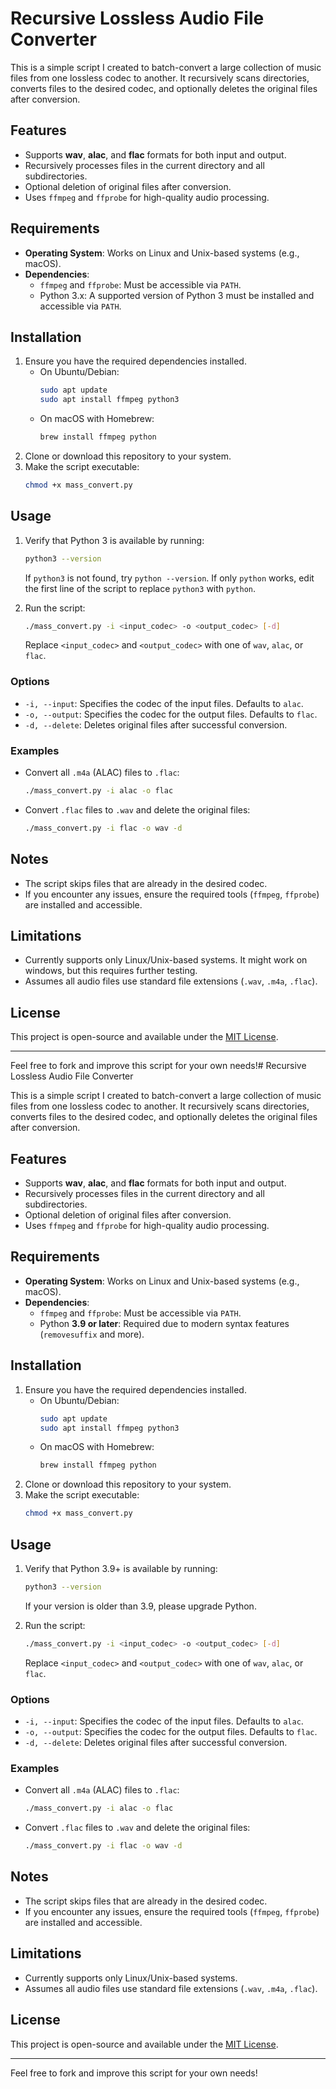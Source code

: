 # Recursive Lossless Audio File Converter

This is a simple script I created to batch-convert a large collection of music files from one lossless codec to another. It recursively scans directories, converts files to the desired codec, and optionally deletes the original files after conversion.

## Features
- Supports **wav**, **alac**, and **flac** formats for both input and output.
- Recursively processes files in the current directory and all subdirectories.
- Optional deletion of original files after conversion.
- Uses `ffmpeg` and `ffprobe` for high-quality audio processing.

## Requirements
- **Operating System**: Works on Linux and Unix-based systems (e.g., macOS).
- **Dependencies**:
  - `ffmpeg` and `ffprobe`: Must be accessible via `PATH`.
  - Python 3.x: A supported version of Python 3 must be installed and accessible via `PATH`.

## Installation
1. Ensure you have the required dependencies installed.
   - On Ubuntu/Debian:
     ```bash
     sudo apt update
     sudo apt install ffmpeg python3
     ```
   - On macOS with Homebrew:
     ```bash
     brew install ffmpeg python
     ```
2. Clone or download this repository to your system.
3. Make the script executable:
   ```bash
   chmod +x mass_convert.py
   ```

## Usage
1. Verify that Python 3 is available by running:
   ```bash
   python3 --version
   ```
   If `python3` is not found, try `python --version`. If only `python` works, edit the first line of the script to replace `python3` with `python`.

2. Run the script:
   ```bash
   ./mass_convert.py -i <input_codec> -o <output_codec> [-d]
   ```
   Replace `<input_codec>` and `<output_codec>` with one of `wav`, `alac`, or `flac`.

### Options
- `-i, --input`: Specifies the codec of the input files. Defaults to `alac`.
- `-o, --output`: Specifies the codec for the output files. Defaults to `flac`.
- `-d, --delete`: Deletes original files after successful conversion.

### Examples
- Convert all `.m4a` (ALAC) files to `.flac`:
  ```bash
  ./mass_convert.py -i alac -o flac
  ```
- Convert `.flac` files to `.wav` and delete the original files:
  ```bash
  ./mass_convert.py -i flac -o wav -d
  ```

## Notes
- The script skips files that are already in the desired codec.
- If you encounter any issues, ensure the required tools (`ffmpeg`, `ffprobe`) are installed and accessible.

## Limitations
- Currently supports only Linux/Unix-based systems. It might work on windows, but this requires further testing.
- Assumes all audio files use standard file extensions (`.wav`, `.m4a`, `.flac`).

## License
This project is open-source and available under the [MIT License](https://opensource.org/licenses/MIT).

---

Feel free to fork and improve this script for your own needs!# Recursive Lossless Audio File Converter

This is a simple script I created to batch-convert a large collection of music files from one lossless codec to another. It recursively scans directories, converts files to the desired codec, and optionally deletes the original files after conversion.

## Features
- Supports **wav**, **alac**, and **flac** formats for both input and output.
- Recursively processes files in the current directory and all subdirectories.
- Optional deletion of original files after conversion.
- Uses `ffmpeg` and `ffprobe` for high-quality audio processing.

## Requirements
- **Operating System**: Works on Linux and Unix-based systems (e.g., macOS).
- **Dependencies**:
  - `ffmpeg` and `ffprobe`: Must be accessible via `PATH`.
  - Python **3.9 or later**: Required due to modern syntax features (`removesuffix` and more).

## Installation
1. Ensure you have the required dependencies installed.
   - On Ubuntu/Debian:
     ```bash
     sudo apt update
     sudo apt install ffmpeg python3
     ```
   - On macOS with Homebrew:
     ```bash
     brew install ffmpeg python
     ```
2. Clone or download this repository to your system.
3. Make the script executable:
   ```bash
   chmod +x mass_convert.py
   ```

## Usage
1. Verify that Python 3.9+ is available by running:
   ```bash
   python3 --version
   ```
   If your version is older than 3.9, please upgrade Python.

2. Run the script:
   ```bash
   ./mass_convert.py -i <input_codec> -o <output_codec> [-d]
   ```
   Replace `<input_codec>` and `<output_codec>` with one of `wav`, `alac`, or `flac`.

### Options
- `-i, --input`: Specifies the codec of the input files. Defaults to `alac`.
- `-o, --output`: Specifies the codec for the output files. Defaults to `flac`.
- `-d, --delete`: Deletes original files after successful conversion.

### Examples
- Convert all `.m4a` (ALAC) files to `.flac`:
  ```bash
  ./mass_convert.py -i alac -o flac
  ```
- Convert `.flac` files to `.wav` and delete the original files:
  ```bash
  ./mass_convert.py -i flac -o wav -d
  ```

## Notes
- The script skips files that are already in the desired codec.
- If you encounter any issues, ensure the required tools (`ffmpeg`, `ffprobe`) are installed and accessible.

## Limitations
- Currently supports only Linux/Unix-based systems.
- Assumes all audio files use standard file extensions (`.wav`, `.m4a`, `.flac`).

## License
This project is open-source and available under the [MIT License](https://opensource.org/licenses/MIT).

---

Feel free to fork and improve this script for your own needs!

